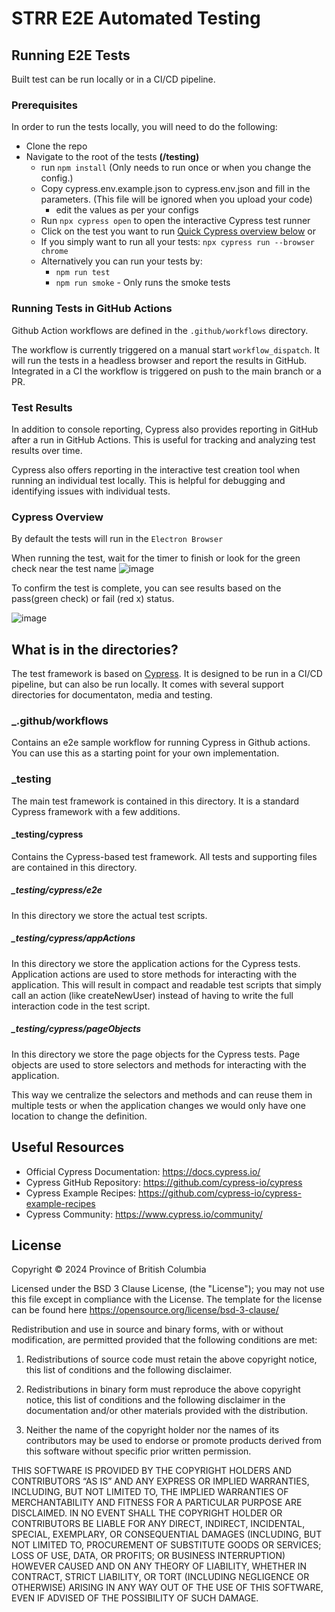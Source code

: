 # STRR E2E Automated Testing

## Running E2E Tests

Built test can be run locally or in a CI/CD pipeline.

### Prerequisites

In order to run the tests locally, you will need to do the following:

- Clone the repo
- Navigate to the root of the tests **(<repo>/testing)**
  - run `npm install` (Only needs to run once or when you change the config.)
  - Copy cypress.env.example.json to cypress.env.json and fill in the parameters. (This file will be ignored when you upload your code)
    - edit the values as per your configs
  - Run `npx cypress open` to open the interactive Cypress test runner
  - Click on the test you want to run [Quick Cypress overview below](https://github.com/bcgov/sso-requests-e2e/edit/main/docs/Home.md#cypress-overview)
    or
  - If you simply want to run all your tests: `npx cypress run --browser chrome`
  - Alternatively you can run your tests by:
    - `npm run test`
    - `npm run smoke` - Only runs the smoke tests

### Running Tests in GitHub Actions

Github Action workflows are defined in the `.github/workflows` directory.

The workflow is currently triggered on a manual start `workflow_dispatch`. It will run the tests in a headless browser and report the results in GitHub.
Integrated in a CI the workflow is triggered on push to the main branch or a PR.

### Test Results

In addition to console reporting, Cypress also provides reporting in GitHub after a run in GitHub Actions. This is useful for tracking and analyzing test results over time.

Cypress also offers reporting in the interactive test creation tool when running an individual test locally. This is helpful for debugging and identifying issues with individual tests.

### Cypress Overview

By default the tests will run in the `Electron Browser`

When running the test, wait for the timer to finish or look for the green check near the test name
![image](https://github.com/bcgov/sso-requests-e2e/assets/56739669/4bcb236e-407e-4feb-b9bf-256dbaff2a54)

To confirm the test is complete, you can see results based on the pass(green check) or fail (red x) status.

![image](https://github.com/bcgov/sso-requests-e2e/assets/56739669/1aefd733-b591-4e3b-b5e8-b1d22fd95cc4)

## What is in the directories?

The test framework is based on [Cypress](https://www.cypress.io/). It is designed to be run in a CI/CD pipeline, but can also be run locally.
It comes with several support directories for documentaton, media and testing.

### \_.github/workflows

Contains an e2e sample workflow for running Cypress in Github actions. You can use this as a starting point for your own implementation.

### \_testing

The main test framework is contained in this directory. It is a standard Cypress framework with a few additions.

#### \_testing/cypress

Contains the Cypress-based test framework. All tests and supporting files are contained in this directory.

##### \_testing/cypress/e2e

In this directory we store the actual test scripts.

##### \_testing/cypress/appActions

In this directory we store the application actions for the Cypress tests.
Application actions are used to store methods for interacting with the application. This will result in compact and readable test scripts that simply call an action (like createNewUser) instead of having to write the full interaction code in the test script.

##### \_testing/cypress/pageObjects

In this directory we store the page objects for the Cypress tests.
Page objects are used to store selectors and methods for interacting with the application.

This way we centralize the selectors and methods and can reuse them in multiple tests or when the application changes we would only have one location to change the definition.

## Useful Resources

- Official Cypress Documentation: https://docs.cypress.io/
- Cypress GitHub Repository: https://github.com/cypress-io/cypress
- Cypress Example Recipes: https://github.com/cypress-io/cypress-example-recipes
- Cypress Community: https://www.cypress.io/community/

## License

Copyright © 2024 Province of British Columbia

Licensed under the BSD 3 Clause License, (the "License");
you may not use this file except in compliance with the License.
The template for the license can be found here
   https://opensource.org/license/bsd-3-clause/

Redistribution and use in source and binary forms,
with or without modification, are permitted provided that the
following conditions are met:

1. Redistributions of source code must retain the above copyright notice,
   this list of conditions and the following disclaimer.

2. Redistributions in binary form must reproduce the above copyright notice,
   this list of conditions and the following disclaimer in the documentation
   and/or other materials provided with the distribution.

3. Neither the name of the copyright holder nor the names of its contributors
   may be used to endorse or promote products derived from this software
   without specific prior written permission.

THIS SOFTWARE IS PROVIDED BY THE COPYRIGHT HOLDERS AND CONTRIBUTORS “AS IS”
AND ANY EXPRESS OR IMPLIED WARRANTIES, INCLUDING, BUT NOT LIMITED TO,
THE IMPLIED WARRANTIES OF MERCHANTABILITY AND FITNESS FOR A PARTICULAR PURPOSE
ARE DISCLAIMED. IN NO EVENT SHALL THE COPYRIGHT HOLDER OR CONTRIBUTORS BE
LIABLE FOR ANY DIRECT, INDIRECT, INCIDENTAL, SPECIAL, EXEMPLARY, OR
CONSEQUENTIAL DAMAGES (INCLUDING, BUT NOT LIMITED TO, PROCUREMENT OF
SUBSTITUTE GOODS OR SERVICES; LOSS OF USE, DATA, OR PROFITS; OR BUSINESS
INTERRUPTION) HOWEVER CAUSED AND ON ANY THEORY OF LIABILITY, WHETHER IN
CONTRACT, STRICT LIABILITY, OR TORT (INCLUDING NEGLIGENCE OR OTHERWISE)
ARISING IN ANY WAY OUT OF THE USE OF THIS SOFTWARE, EVEN IF ADVISED OF THE
POSSIBILITY OF SUCH DAMAGE.
